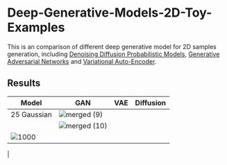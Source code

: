 # Deep-Generative-Models-2D-Toy-Examples

This is an comparison of different deep generative model for 2D samples generation, including [Denoising Diffusion Probabilistic Models](https://arxiv.org/abs/2006.11239), [Generative Adversarial Networks](https://arxiv.org/abs/1406.2661) and [Variational Auto-Encoder](https://arxiv.org/pdf/1312.6114.pdf). 

## Results
| Model     | GAN | VAE | Diffusion |
| ----------- | ----------- |----------- |----------- |
| 25 Gaussian      | ![merged (9)](https://github.com/Ryanfzhang/Deep-Generative-Models-2D-Toy-Examples/assets/150044070/cc16f38e-8e12-49cb-a39a-5cbe2ed8f72d)
     |![merged (10)](https://github.com/Ryanfzhang/Deep-Generative-Models-2D-Toy-Examples/assets/150044070/aee81f41-9875-4b47-8b54-2931701819a5)
|![1000](https://github.com/Ryanfzhang/Deep-Generative-Models-2D-Toy-Examples/assets/150044070/fcce77a2-83d6-474d-8b69-259898d903ea)
|

